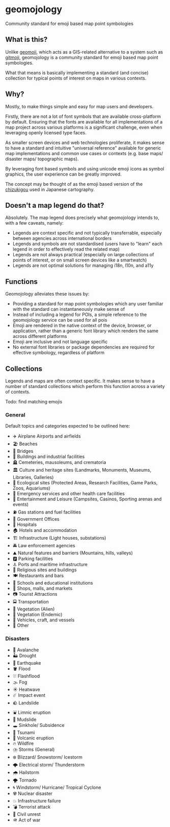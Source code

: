 # geomojology

Community standard for emoji based map point symbologies

## What is this?

Unlike [geomoji](https://github.com/zacharlie/geomoji), which acts as a GIS-related alternative to a system such as [gitmoji](https://gitmoji.dev/), geomojology is a community standard for emoji based map point symbologies.

What that means is basically implementing a standard (and concise) collection for typical points of interest on maps in various contexts.

## Why?

Mostly, to make things simple and easy for map users and developers.

Firstly, there are not a lot of font symbols that are available cross-platform by default. Ensuring that the fonts are available for all implementations of a map project across various platforms is a significant challenge, even when leveraging openly licensed type faces.

As smaller screen devices and web technologies proliferate, it makes sense to have a standard and intuitive "universal reference" available for generic map implementations and common use cases or contexts (e.g. base maps/ disaster maps/ topographic maps).

By leveraging font based symbols and using unicode emoji icons as symbol graphics, the user experience can be greatly improved.

The concept may be thought of as the emoji based version of the [chizukigou](https://en.wikipedia.org/wiki/List_of_Japanese_map_symbols) used in Japanese cartography.

## Doesn't a map legend do that?

Absolutely. The map legend does precisely what geomojology intends to, with a few caveats, namely:

- Legends are context specific and not typically transferrable, especially between agencies across international borders
- Legends and symbols are not standardised (users have to "learn" each legend in order to effectively read the related map)
- Legends are not always practical (especially on large collections of points of interest, or on small screen devices like a smartwatch)
- Legends are not optimal solutions for managing i18n, l10n, and a11y

## Functions

Geomojology alleviates these issues by:

- Providing a standard for map point symbologies which any user familiar with the standard can instantaneously make sense of
- Instead of including a legend for POIs, a simple reference to the geomojology service can be used for all pois
- Emoji are rendered in the native context of the device, browser, or application, rather than a generic font library which renders the same across different platforms
- Emoji are inclusive and not language specific
- No external font libraries or package dependencies are required for effective symbology, regardless of platform

## Collections

Legends and maps are often context specific. It makes sense to have a number of standard collections which perform this function across a variety of contexts.

Todo: find matching emojis

### General

Default topics and categories expected to be outlined here:

- ✈️ Airplane Airports and airfields
- 🏖️ Beaches
- 🌉 Bridges
- 🏢 Buildings and industrial facilities
- 🪦 Cemeteries, mausoleums, and crematoria
- 🏛️ Culture and heritage sites (Landmarks, Monuments, Museums, Libraries, Galleries)
- 🍃 Ecological sites (Protected Areas, Research Facilities, Game Parks, Zoos, Aquariums)
- 🚨 Emergency services and other health care facilities
- 🎯 Entertainment and Leisure (Campsites, Casinos, Sporting arenas and events)
- ⛽ Gas stations and fuel facilities
- 💼 Government Offices
- 🏥 Hospitals
- 🏠 Hotels and accommodation
- 🏗️ Infrastructure (Light houses, substations)
- 🚔 Law enforcement agencies
- ⛰️ Natural features and barriers (Mountains, hills, valleys)
- 🅿️ Parking facilities
- ⚓ Ports and maritime infrastructure
- 🛐 Religious sites and buildings
- 🍽️ Restaurants and bars
- 🏫 Schools and educational institutions
- 🛒 Shops, malls, and markets
- 📷 Tourist Attractions
- 🚍 Transportation
- 🍂 Vegetation (Alien)
- 🌲 Vegetation (Endemic)
- 🚗 Vehicles, craft, and vessels
- 📍 Other

### Disasters

- 🧊 Avalanche
- 🏜️ Drought
- 🌄 Earthquake
- 🪣 Flood
- ⛆ Flashflood
- 🌫️ Fog
- ☀️ Heatwave
- ☄️ Impact event
- 🪨 Landslide
- ⛲ Limnic eruption
- 🗻 Mudslide
- 🕳️ Sinkhole/ Subsidence
- 🌊 Tsunami
- 🌋 Volcanic eruption
- 🔥 Wildfire
- ⛈️ Storms (General)
- ❄️ Blizzard/ Snowstorm/ Icestorm
- 🌩️ Electrical storm/ Thunderstorm
- 🌧️ Hailstorm
- 🌪️ Tornado
- 🌀 Windstorm/ Hurricane/ Tropical Cyclone
- ☢️ Nuclear disaster
- 💥 Infrastructure failure
- 💣 Terrorist attack
- 🔱 Civil unrest
- 🪖 Act of war
